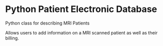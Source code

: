 # Python Patient Electronic Database
Python class for describing MRI Patients

Allows users to add information on a MRI scanned patient as well as their billing.
